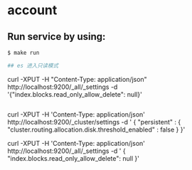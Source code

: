 # account

## Run service by using:
```sh
$ make run

## es 进入只读模式

```
curl -XPUT -H "Content-Type: application/json" http://localhost:9200/_all/_settings -d '{"index.blocks.read_only_allow_delete": null}'
```

```
curl -XPUT -H 'Content-Type: application/json' http://localhost:9200/_cluster/settings -d '
{
    "persistent" : {
        "cluster.routing.allocation.disk.threshold_enabled" : false
    }
}'

curl -XPUT -H 'Content-Type: application/json' http://localhost:9200/_all/_settings -d '
{
    "index.blocks.read_only_allow_delete": null
}'

```